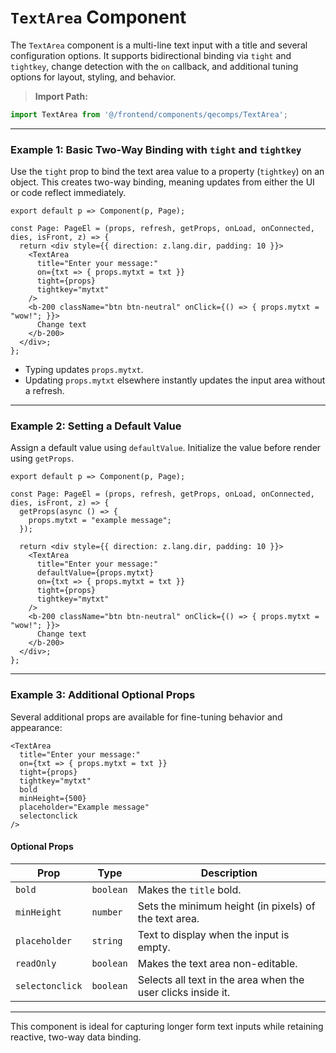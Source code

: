 
# `TextArea` Component

The `TextArea` component is a multi-line text input with a title and several configuration options. It supports bidirectional binding via `tight` and `tightkey`, change detection with the `on` callback, and additional tuning options for layout, styling, and behavior.

> **Import Path:**
```ts
import TextArea from '@/frontend/components/qecomps/TextArea';
```

---

### Example 1: Basic Two-Way Binding with `tight` and `tightkey`

Use the `tight` prop to bind the text area value to a property (`tightkey`) on an object. This creates two-way binding, meaning updates from either the UI or code reflect immediately.

```tsx
export default p => Component(p, Page);

const Page: PageEl = (props, refresh, getProps, onLoad, onConnected, dies, isFront, z) => {
  return <div style={{ direction: z.lang.dir, padding: 10 }}>
    <TextArea
      title="Enter your message:"
      on={txt => { props.mytxt = txt }}
      tight={props}
      tightkey="mytxt"
    />
    <b-200 className="btn btn-neutral" onClick={() => { props.mytxt = "wow!"; }}>
      Change text
    </b-200>
  </div>;
};
```

- Typing updates `props.mytxt`.
- Updating `props.mytxt` elsewhere instantly updates the input area without a refresh.

---

### Example 2: Setting a Default Value

Assign a default value using `defaultValue`. Initialize the value before render using `getProps`.

```tsx
export default p => Component(p, Page);

const Page: PageEl = (props, refresh, getProps, onLoad, onConnected, dies, isFront, z) => {
  getProps(async () => {
    props.mytxt = "example message";
  });

  return <div style={{ direction: z.lang.dir, padding: 10 }}>
    <TextArea
      title="Enter your message:"
      defaultValue={props.mytxt}
      on={txt => { props.mytxt = txt }}
      tight={props}
      tightkey="mytxt"
    />
    <b-200 className="btn btn-neutral" onClick={() => { props.mytxt = "wow!"; }}>
      Change text
    </b-200>
  </div>;
};
```

---

### Example 3: Additional Optional Props

Several additional props are available for fine-tuning behavior and appearance:

```tsx
<TextArea
  title="Enter your message:"
  on={txt => { props.mytxt = txt }}
  tight={props}
  tightkey="mytxt"
  bold
  minHeight={500}
  placeholder="Example message"
  selectonclick
/>
```

#### Optional Props

| Prop           | Type        | Description                                                                 |
|----------------|-------------|-----------------------------------------------------------------------------|
| `bold`         | `boolean`   | Makes the `title` bold.                                                    |
| `minHeight`    | `number`    | Sets the minimum height (in pixels) of the text area.                      |
| `placeholder`  | `string`    | Text to display when the input is empty.                                   |
| `readOnly`     | `boolean`   | Makes the text area non-editable.                                          |
| `selectonclick`| `boolean`   | Selects all text in the area when the user clicks inside it.              |

---

This component is ideal for capturing longer form text inputs while retaining reactive, two-way data binding.
